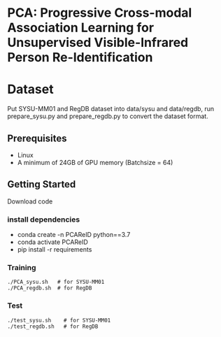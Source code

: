 # PCA: Progressive Cross-modal Association Learning for Unsupervised Visible-Infrared Person Re-Identification

# Dataset
Put SYSU-MM01 and RegDB dataset into data/sysu and data/regdb, run prepare_sysu.py and prepare_regdb.py to convert the dataset format.

## Prerequisites
- Linux
- A minimum of 24GB of GPU memory (Batchsize = 64)

## Getting Started
Download code

### install dependencies
- conda create -n PCAReID python==3.7
- conda activate PCAReID
- pip install -r requirements

### Training
```shell
./PCA_sysu.sh   # for SYSU-MM01
./PCA_regdb.sh  # for RegDB
```
### Test
```shell
./test_sysu.sh    # for SYSU-MM01
./test_regdb.sh   # for RegDB
```
